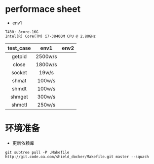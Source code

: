 
# performace sheet
- env1
```
T430: 8core-16G
Intel(R) Core(TM) i7-3840QM CPU @ 2.80GHz
```
|test_case|env1|env2|
|:--:|:--:|:--:|
|getpid|2500w/s||
|close|1800w/s||
|socket|19w/s||
|shmat|100w/s||
|shmdt|100w/s||
|shmget|300w/s||
|shmctl|250w/s||

# 环境准备
- 更新依赖库
```
git subtree pull -P .Makefile http://git.code.oa.com/shield_docker/Makefile.git master --squash
```
